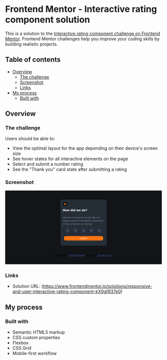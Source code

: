 # Frontend Mentor - Interactive rating component solution

This is a solution to the [Interactive rating component challenge on Frontend Mentor](https://www.frontendmentor.io/challenges/interactive-rating-component-koxpeBUmI). Frontend Mentor challenges help you improve your coding skills by building realistic projects. 

## Table of contents

- [Overview](#overview)
  - [The challenge](#the-challenge)
  - [Screenshot](#screenshot)
  - [Links](#links)
- [My process](#my-process)
  - [Built with](#built-with)
 

## Overview

### The challenge

Users should be able to:

- View the optimal layout for the app depending on their device's screen size
- See hover states for all interactive elements on the page
- Select and submit a number rating
- See the "Thank you" card state after submitting a rating

### Screenshot

![](images/Screenshot%202022-08-08%20at%2021-56-44%20Frontend%20Mentor%20Interactive%20rating%20component.png)


### Links

- Solution URL: (https://www.frontendmentor.io/solutions/responsive-and-user-interactive-rating-component-kX9gf837e0)

## My process

### Built with

- Semantic HTML5 markup
- CSS custom properties
- Flexbox
- CSS Grid
- Mobile-first workflow

